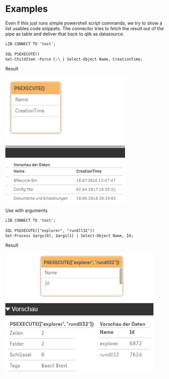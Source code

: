# Examples

Even if this just runs simple powershell script commands, we try to show a list usables code snippets.
The connector tries to fetch the result out of the pipe as table and deliver that back to qlik as datasource.


```
LIB CONNECT TO 'test';

SQL PSEXECUTE()
Get-ChildItem -Force C:\ | Select-Object Name, CreationTime;
```
Result

![dirlist](images/PS_Example1_Result.png)

Use with arguments 
```
LIB CONNECT TO 'test';

SQL PSEXECUTE(["explorer", "rundll32"])
Get-Process $args[0], $args[1] | Select-Object Name, Id;
```
Result

![dirlist](images/PS_Example2_Result.png)
